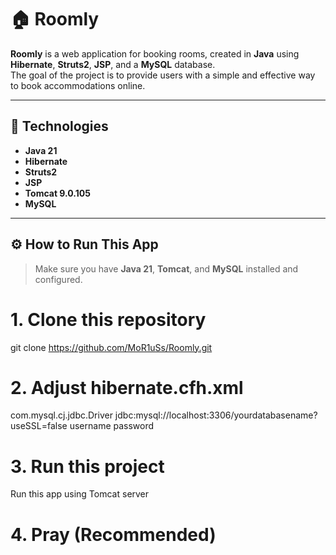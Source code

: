 # 🏠 Roomly

**Roomly** is a web application for booking rooms, created in **Java** using **Hibernate**, **Struts2**, **JSP**, and a **MySQL** database.  
The goal of the project is to provide users with a simple and effective way to book accommodations online.

---

## 🚀 Technologies

- **Java 21**
- **Hibernate**
- **Struts2**
- **JSP**
- **Tomcat 9.0.105**
- **MySQL**

---

## ⚙️ How to Run This App

> Make sure you have **Java 21**, **Tomcat**, and **MySQL** installed and configured.

# 1. Clone this repository
git clone https://github.com/MoR1uSs/Roomly.git

# 2. Adjust hibernate.cfh.xml
<session-factory>
      <property name="hibernate.connection.driver_class">com.mysql.cj.jdbc.Driver</property>
      <property name="hibernate.connection.url">jdbc:mysql://localhost:3306/yourdatabasename?useSSL=false</property>
      <property name="hibernate.connection.username">username</property>
      <property name="hibernate.connection.password">password</property>
</session-factory>

# 3. Run this project
Run this app using Tomcat server

# 4. Pray (Recommended)
